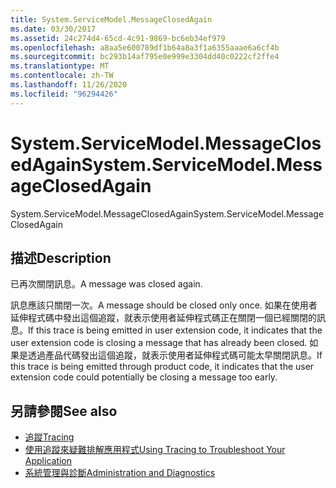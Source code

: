 ```yaml
---
title: System.ServiceModel.MessageClosedAgain
ms.date: 03/30/2017
ms.assetid: 24c274d4-65cd-4c91-9869-bc6eb34ef979
ms.openlocfilehash: a8aa5e600789df1b64a8a3f1a6355aaae6a6cf4b
ms.sourcegitcommit: bc293b14af795e0e999e3304dd40c0222cf2ffe4
ms.translationtype: MT
ms.contentlocale: zh-TW
ms.lasthandoff: 11/26/2020
ms.locfileid: "96294426"
---
```

# <a name="systemservicemodelmessageclosedagain"></a><span data-ttu-id="a6973-102">System.ServiceModel.MessageClosedAgain</span><span class="sxs-lookup"><span data-stu-id="a6973-102">System.ServiceModel.MessageClosedAgain</span></span>

<span data-ttu-id="a6973-103">System.ServiceModel.MessageClosedAgain</span><span class="sxs-lookup"><span data-stu-id="a6973-103">System.ServiceModel.MessageClosedAgain</span></span>  
  
## <a name="description"></a><span data-ttu-id="a6973-104">描述</span><span class="sxs-lookup"><span data-stu-id="a6973-104">Description</span></span>  

 <span data-ttu-id="a6973-105">已再次關閉訊息。</span><span class="sxs-lookup"><span data-stu-id="a6973-105">A message was closed again.</span></span>  
  
 <span data-ttu-id="a6973-106">訊息應該只關閉一次。</span><span class="sxs-lookup"><span data-stu-id="a6973-106">A message should be closed only once.</span></span> <span data-ttu-id="a6973-107">如果在使用者延伸程式碼中發出這個追蹤，就表示使用者延伸程式碼正在關閉一個已經關閉的訊息。</span><span class="sxs-lookup"><span data-stu-id="a6973-107">If this trace is being emitted in user extension code, it indicates that the user extension code is closing a message that has already been closed.</span></span> <span data-ttu-id="a6973-108">如果是透過產品代碼發出這個追蹤，就表示使用者延伸程式碼可能太早關閉訊息。</span><span class="sxs-lookup"><span data-stu-id="a6973-108">If this trace is being emitted through product code, it indicates that the user extension code could potentially be closing a message too early.</span></span>  
  
## <a name="see-also"></a><span data-ttu-id="a6973-109">另請參閱</span><span class="sxs-lookup"><span data-stu-id="a6973-109">See also</span></span>

- [<span data-ttu-id="a6973-110">追蹤</span><span class="sxs-lookup"><span data-stu-id="a6973-110">Tracing</span></span>](index.md)
- [<span data-ttu-id="a6973-111">使用追蹤來疑難排解應用程式</span><span class="sxs-lookup"><span data-stu-id="a6973-111">Using Tracing to Troubleshoot Your Application</span></span>](using-tracing-to-troubleshoot-your-application.md)
- [<span data-ttu-id="a6973-112">系統管理與診斷</span><span class="sxs-lookup"><span data-stu-id="a6973-112">Administration and Diagnostics</span></span>](../index.md)
